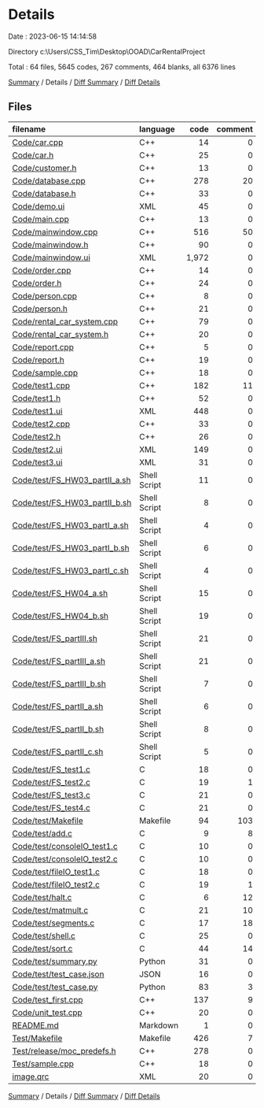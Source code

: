 # Details

Date : 2023-06-15 14:14:58

Directory c:\\Users\\CSS_Tim\\Desktop\\OOAD\\CarRentalProject

Total : 64 files,  5645 codes, 267 comments, 464 blanks, all 6376 lines

[Summary](results.md) / Details / [Diff Summary](diff.md) / [Diff Details](diff-details.md)

## Files
| filename | language | code | comment | blank | total |
| :--- | :--- | ---: | ---: | ---: | ---: |
| [Code/car.cpp](/Code/car.cpp) | C++ | 14 | 0 | 4 | 18 |
| [Code/car.h](/Code/car.h) | C++ | 25 | 0 | 4 | 29 |
| [Code/customer.h](/Code/customer.h) | C++ | 13 | 0 | 3 | 16 |
| [Code/database.cpp](/Code/database.cpp) | C++ | 278 | 20 | 6 | 304 |
| [Code/database.h](/Code/database.h) | C++ | 33 | 0 | 5 | 38 |
| [Code/demo.ui](/Code/demo.ui) | XML | 45 | 0 | 1 | 46 |
| [Code/main.cpp](/Code/main.cpp) | C++ | 13 | 0 | 7 | 20 |
| [Code/mainwindow.cpp](/Code/mainwindow.cpp) | C++ | 516 | 50 | 84 | 650 |
| [Code/mainwindow.h](/Code/mainwindow.h) | C++ | 90 | 0 | 47 | 137 |
| [Code/mainwindow.ui](/Code/mainwindow.ui) | XML | 1,972 | 0 | 1 | 1,973 |
| [Code/order.cpp](/Code/order.cpp) | C++ | 14 | 0 | 7 | 21 |
| [Code/order.h](/Code/order.h) | C++ | 24 | 0 | 5 | 29 |
| [Code/person.cpp](/Code/person.cpp) | C++ | 8 | 0 | 3 | 11 |
| [Code/person.h](/Code/person.h) | C++ | 21 | 0 | 5 | 26 |
| [Code/rental_car_system.cpp](/Code/rental_car_system.cpp) | C++ | 79 | 0 | 8 | 87 |
| [Code/rental_car_system.h](/Code/rental_car_system.h) | C++ | 20 | 0 | 5 | 25 |
| [Code/report.cpp](/Code/report.cpp) | C++ | 5 | 0 | 2 | 7 |
| [Code/report.h](/Code/report.h) | C++ | 19 | 0 | 6 | 25 |
| [Code/sample.cpp](/Code/sample.cpp) | C++ | 18 | 0 | 6 | 24 |
| [Code/test1.cpp](/Code/test1.cpp) | C++ | 182 | 11 | 32 | 225 |
| [Code/test1.h](/Code/test1.h) | C++ | 52 | 0 | 21 | 73 |
| [Code/test1.ui](/Code/test1.ui) | XML | 448 | 0 | 1 | 449 |
| [Code/test2.cpp](/Code/test2.cpp) | C++ | 33 | 0 | 9 | 42 |
| [Code/test2.h](/Code/test2.h) | C++ | 26 | 0 | 11 | 37 |
| [Code/test2.ui](/Code/test2.ui) | XML | 149 | 0 | 1 | 150 |
| [Code/test3.ui](/Code/test3.ui) | XML | 31 | 0 | 1 | 32 |
| [Code/test/FS_HW03_partII_a.sh](/Code/test/FS_HW03_partII_a.sh) | Shell Script | 11 | 0 | 0 | 11 |
| [Code/test/FS_HW03_partII_b.sh](/Code/test/FS_HW03_partII_b.sh) | Shell Script | 8 | 0 | 0 | 8 |
| [Code/test/FS_HW03_partI_a.sh](/Code/test/FS_HW03_partI_a.sh) | Shell Script | 4 | 0 | 0 | 4 |
| [Code/test/FS_HW03_partI_b.sh](/Code/test/FS_HW03_partI_b.sh) | Shell Script | 6 | 0 | 0 | 6 |
| [Code/test/FS_HW03_partI_c.sh](/Code/test/FS_HW03_partI_c.sh) | Shell Script | 4 | 0 | 0 | 4 |
| [Code/test/FS_HW04_a.sh](/Code/test/FS_HW04_a.sh) | Shell Script | 15 | 0 | 1 | 16 |
| [Code/test/FS_HW04_b.sh](/Code/test/FS_HW04_b.sh) | Shell Script | 19 | 0 | 1 | 20 |
| [Code/test/FS_partIII.sh](/Code/test/FS_partIII.sh) | Shell Script | 21 | 0 | 1 | 22 |
| [Code/test/FS_partIII_a.sh](/Code/test/FS_partIII_a.sh) | Shell Script | 21 | 0 | 1 | 22 |
| [Code/test/FS_partIII_b.sh](/Code/test/FS_partIII_b.sh) | Shell Script | 7 | 0 | 0 | 7 |
| [Code/test/FS_partII_a.sh](/Code/test/FS_partII_a.sh) | Shell Script | 6 | 0 | 1 | 7 |
| [Code/test/FS_partII_b.sh](/Code/test/FS_partII_b.sh) | Shell Script | 8 | 0 | 1 | 9 |
| [Code/test/FS_partII_c.sh](/Code/test/FS_partII_c.sh) | Shell Script | 5 | 0 | 1 | 6 |
| [Code/test/FS_test1.c](/Code/test/FS_test1.c) | C | 18 | 0 | 3 | 21 |
| [Code/test/FS_test2.c](/Code/test/FS_test2.c) | C | 19 | 1 | 3 | 23 |
| [Code/test/FS_test3.c](/Code/test/FS_test3.c) | C | 21 | 0 | 1 | 22 |
| [Code/test/FS_test4.c](/Code/test/FS_test4.c) | C | 21 | 0 | 3 | 24 |
| [Code/test/Makefile](/Code/test/Makefile) | Makefile | 94 | 103 | 25 | 222 |
| [Code/test/add.c](/Code/test/add.c) | C | 9 | 8 | 4 | 21 |
| [Code/test/consoleIO_test1.c](/Code/test/consoleIO_test1.c) | C | 10 | 0 | 3 | 13 |
| [Code/test/consoleIO_test2.c](/Code/test/consoleIO_test2.c) | C | 10 | 0 | 4 | 14 |
| [Code/test/fileIO_test1.c](/Code/test/fileIO_test1.c) | C | 18 | 0 | 3 | 21 |
| [Code/test/fileIO_test2.c](/Code/test/fileIO_test2.c) | C | 19 | 1 | 3 | 23 |
| [Code/test/halt.c](/Code/test/halt.c) | C | 6 | 12 | 3 | 21 |
| [Code/test/matmult.c](/Code/test/matmult.c) | C | 21 | 10 | 8 | 39 |
| [Code/test/segments.c](/Code/test/segments.c) | C | 17 | 18 | 7 | 42 |
| [Code/test/shell.c](/Code/test/shell.c) | C | 25 | 0 | 11 | 36 |
| [Code/test/sort.c](/Code/test/sort.c) | C | 44 | 14 | 12 | 70 |
| [Code/test/summary.py](/Code/test/summary.py) | Python | 31 | 0 | 7 | 38 |
| [Code/test/test_case.json](/Code/test/test_case.json) | JSON | 16 | 0 | 2 | 18 |
| [Code/test/test_case.py](/Code/test/test_case.py) | Python | 83 | 3 | 26 | 112 |
| [Code/test_first.cpp](/Code/test_first.cpp) | C++ | 137 | 9 | 15 | 161 |
| [Code/unit_test.cpp](/Code/unit_test.cpp) | C++ | 20 | 0 | 7 | 27 |
| [README.md](/README.md) | Markdown | 1 | 0 | 1 | 2 |
| [Test/Makefile](/Test/Makefile) | Makefile | 426 | 7 | 13 | 446 |
| [Test/release/moc_predefs.h](/Test/release/moc_predefs.h) | C++ | 278 | 0 | 1 | 279 |
| [Test/sample.cpp](/Test/sample.cpp) | C++ | 18 | 0 | 6 | 24 |
| [image.qrc](/image.qrc) | XML | 20 | 0 | 1 | 21 |

[Summary](results.md) / Details / [Diff Summary](diff.md) / [Diff Details](diff-details.md)